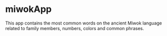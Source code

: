# miwokApp
This app contains the most common words on the ancient Miwok language related to family members, numbers, colors and common phrases.
